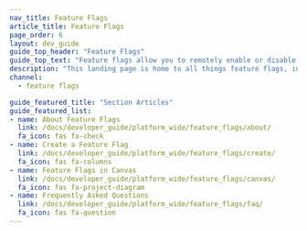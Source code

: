 ```yaml
---
nav_title: Feature Flags
article_title: Feature Flags
page_order: 6
layout: dev_guide
guide_top_header: "Feature Flags"
guide_top_text: "Feature flags allow you to remotely enable or disable functionality for a selection of users. Importantly, they let you turn a feature on and off in production without additional code deployment or app store updates. This allows you to safely roll out new features with confidence."
description: "This landing page is home to all things feature flags, including articles on how to create feature flags, and use cases."
channel:
  - feature flags

guide_featured_title: "Section Articles"
guide_featured_list:
- name: About Feature Flags
  link: /docs/developer_guide/platform_wide/feature_flags/about/
  fa_icon: fas fa-check
- name: Create a Feature Flag
  link: /docs/developer_guide/platform_wide/feature_flags/create/
  fa_icon: fas fa-columns
- name: Feature Flags in Canvas
  link: /docs/developer_guide/platform_wide/feature_flags/canvas/
  fa_icon: fas fa-project-diagram
- name: Frequently Asked Questions
  link: /docs/developer_guide/platform_wide/feature_flags/faq/
  fa_icon: fas fa-question
---
```


<br><br>
